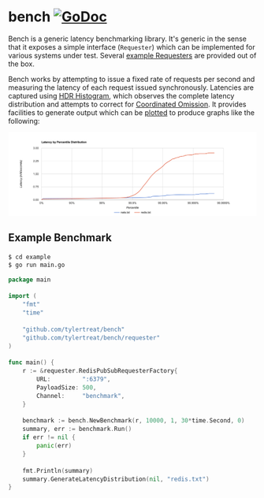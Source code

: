 # bench [![GoDoc](https://godoc.org/github.com/tylertreat/bench?status.svg)](https://godoc.org/github.com/tylertreat/bench)

Bench is a generic latency benchmarking library. It's generic in the sense that it exposes a simple interface (`Requester`) which can be implemented for various systems under test. Several [example Requesters](https://github.com/tylertreat/bench/tree/master/requester) are provided out of the box.

Bench works by attempting to issue a fixed rate of requests per second and measuring the latency of each request issued synchronously. Latencies are captured using [HDR Histogram](https://github.com/codahale/hdrhistogram), which observes the complete latency distribution and attempts to correct for [Coordinated Omission](https://groups.google.com/forum/#!msg/mechanical-sympathy/icNZJejUHfE/BfDekfBEs_sJ). It provides facilities to generate output which can be [plotted](http://hdrhistogram.github.io/HdrHistogram/plotFiles.html) to produce graphs like the following:

![Latency Distribution](distribution.png)

## Example Benchmark


```
$ cd example
$ go run main.go
```



```go
package main

import (
	"fmt"
	"time"

	"github.com/tylertreat/bench"
	"github.com/tylertreat/bench/requester"
)

func main() {
	r := &requester.RedisPubSubRequesterFactory{
		URL:         ":6379",
		PayloadSize: 500,
		Channel:     "benchmark",
	}

	benchmark := bench.NewBenchmark(r, 10000, 1, 30*time.Second, 0)
	summary, err := benchmark.Run()
	if err != nil {
		panic(err)
	}

	fmt.Println(summary)
	summary.GenerateLatencyDistribution(nil, "redis.txt")
}
```
